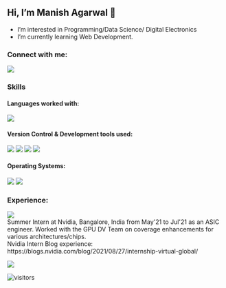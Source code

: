 ## Hi, I’m Manish Agarwal 👋 
- I’m interested in Programming/Data Science/ Digital Electronics
- I’m currently learning Web Development.

### Connect with me: 
<a href = "https://www.linkedin.com/in/manish1612/"><img src="https://img.shields.io/badge/Linkedin-0077b5?logo=Linkedin&logoColor=ColorName&style=flat" /></a>

### Skills

#### Languages worked with:
<p>
 <img src="https://img.shields.io/badge/C++-044F88?logo=Cplusplus&logoColor=white&style=Flat" />
</p>

#### Version Control & Development tools used:
<p>
  <img src="https://img.shields.io/badge/Git-f34f29?logo=Git&logoColor=white&style=Flat" />
  <img src="https://img.shields.io/badge/Github-171515?logo=Github&logoColor=white&style=Flat" />
  <img src="https://img.shields.io/badge/Perforce-ffffff?logo=Perforce&logoColor=black&style=Flat" />
  <img src="https://img.shields.io/badge/VS Code-00A4EF?logo=Visual Studio Code&logoColor=white&style=Flat" />
</p>

#### Operating Systems:
<p>
  <img src="https://img.shields.io/badge/Linux-000000?logo=Linux&logoColor=ColorName&style=Flat" />
  <img src="https://img.shields.io/badge/Windows-00A4EF?logo=Windows&logoColor=ColorName&style=Flat" />
</p>

### Experience:
<p>
 <img src="https://img.shields.io/badge/nvidia-000000?logo=Nvidia&logoColor=ColorName&style=Flat" />
 <br>Summer Intern at Nvidia, Bangalore, India from May'21 to Jul'21 as an ASIC engineer. Worked with the GPU DV Team on coverage enhancements for various architectures/chips.
 <br>Nvidia Intern Blog experience: https://blogs.nvidia.com/blog/2021/08/27/internship-virtual-global/
</p>

<img src="https://github-readme-stats.vercel.app/api/top-langs/?username=man-is-h&layout=compact" />

![visitors](https://visitor-badge.glitch.me/badge?page_id=${man-is-h}.${man-is-h})

<!---
man-is-h/man-is-h is a ✨ special ✨ repository because its `README.md` (this file) appears on your GitHub profile.
You can click the Preview link to take a look at your changes.
--->
